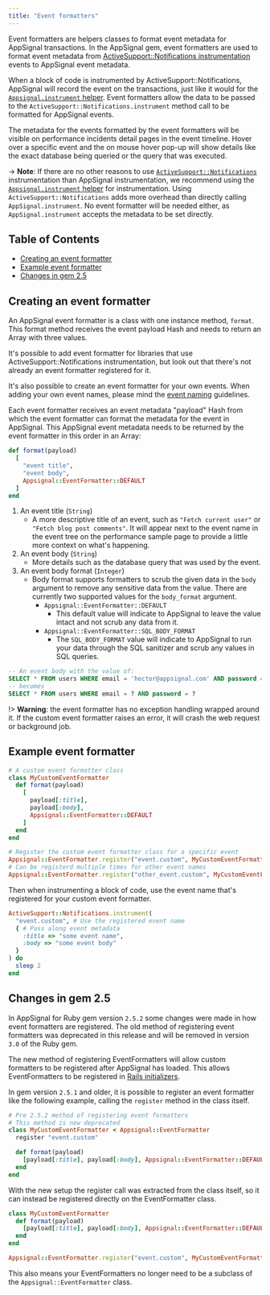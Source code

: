 ```yaml
---
title: "Event formatters"
---
```


Event formatters are helpers classes to format event metadata for AppSignal transactions. In the AppSignal gem, event formatters are used to format event metadata from [ActiveSupport::Notifications instrumentation][as_instrumentation] events to AppSignal event metadata.

When a block of code is instrumented by ActiveSupport::Notifications, AppSignal will record the event on the transactions, just like it would for the [`Appsignal.instrument` helper][instrument_helper]. Event formatters allow the data to be passed to the `ActiveSupport::Notifications.instrument` method call to be formatted for AppSignal events.

The metadata for the events formatted by the event formatters will be visible on performance incidents detail pages in the event timeline. Hover over a specific event and the on mouse hover pop-up will show details like the exact database being queried or the query that was executed.

-> **Note**: If there are no other reasons to use [`ActiveSupport::Notifications`][as_instrumentation] instrumentation than AppSignal instrumentation, we recommend using the [`Appsignal.instrument` helper][instrument_helper] for instrumentation. Using `ActiveSupport::Notifications` adds more overhead than directly calling `AppSignal.instrument`. No event formatter will be needed either, as `AppSignal.instrument` accepts the metadata to be set directly.

## Table of Contents

- [Creating an event formatter](#creating-an-event-formatter)
- [Example event formatter](#example-event-formatter)
- [Changes in gem 2.5](#changes-in-gem-2-5)

## Creating an event formatter

An AppSignal event formatter is a class with one instance method, `format`. This format method receives the event payload Hash and needs to return an Array with three values.

It's possible to add event formatter for libraries that use ActiveSupport::Notifications instrumentation, but look out that there's not already an event formatter registered for it.

It's also possible to create an event formatter for your own events. When adding your own event names, please mind the [event naming](/api/event-names.html) guidelines.

Each event formatter receives an event metadata "payload" Hash from which the event formatter can format the metadata for the event in AppSignal. This AppSignal event metadata needs to be returned by the event formatter in this order in an Array:

```ruby
def format(payload)
  [
    "event title",
    "event body",
    Appsignal::EventFormatter::DEFAULT
  ]
end
```

1. An event title (`String`)
   - A more descriptive title of an event, such as `"Fetch current user"` or `"Fetch blog post comments"`. It will appear next to the event name in the event tree on the performance sample page to provide a little more context on what's happening.
2. An event body (`String`)
   - More details such as the database query that was used by the event.
3. An event body format (`Integer`)
   - Body format supports formatters to scrub the given data in the `body` argument to remove any sensitive data from the value. There are currently two supported values for the `body_format` argument.
      - `Appsignal::EventFormatter::DEFAULT`
          - This default value will indicate to AppSignal to leave the value intact and not scrub any data from it.
      - `Appsignal::EventFormatter::SQL_BODY_FORMAT`
          - The `SQL_BODY_FORMAT` value will indicate to AppSignal to run your data through the SQL sanitizer and scrub any values in SQL queries.

```sql
-- An event body with the value of:
SELECT * FROM users WHERE email = 'hector@appsignal.com' AND password = 'iamabot'
-- becomes
SELECT * FROM users WHERE email = ? AND password = ?
```

!> __Warning__: the event formatter has no exception handling wrapped around it. If the custom event formatter raises an error, it will crash the web request or background job.

## Example event formatter

```ruby
# A custom event formatter class
class MyCustomEventFormatter
  def format(payload)
    [
      payload[:title],
      payload[:body],
      Appsignal::EventFormatter::DEFAULT
    ]
  end
end

# Register the custom event formatter class for a specific event
Appsignal::EventFormatter.register("event.custom", MyCustomEventFormatter)
# Can be registerd multiple times for other event names
Appsignal::EventFormatter.register("other_event.custom", MyCustomEventFormatter)
```

Then when instrumenting a block of code, use the event name that's registered for your custom event formatter.

```ruby
ActiveSupport::Notifications.instrument(
  "event.custom", # Use the registered event name
  { # Pass along event metadata
    :title => "some event name",
    :body => "some event body"
  }
) do
  sleep 2
end
```

## Changes in gem 2.5

In AppSignal for Ruby gem version `2.5.2` some changes were made in how event formatters are registered. The old method of registering event formatters was deprecated in this release and will be removed in version `3.0` of the Ruby gem.

The new method of registering EventFormatters will allow custom formatters to be registered after AppSignal has loaded. This allows EventFormatters to be registered in [Rails initializers](http://guides.rubyonrails.org/configuring.html#using-initializer-files).

In gem version `2.5.1` and older, it is possible to register an event formatter like the following example, calling the `register` method in the class itself.

```ruby
# Pre 2.5.2 method of registering event formatters
# This method is now deprecated
class MyCustomEventFormatter < Appsignal::EventFormatter
  register "event.custom"

  def format(payload)
    [payload[:title], payload[:body], Appsignal::EventFormatter::DEFAULT]
  end
end
```

With the new setup the register call was extracted from the class itself, so it can instead be registered directly on the EventFormatter class.

```ruby
class MyCustomEventFormatter
  def format(payload)
    [payload[:title], payload[:body], Appsignal::EventFormatter::DEFAULT]
  end
end

Appsignal::EventFormatter.register("event.custom", MyCustomEventFormatter)
```

This also means your EventFormatters no longer need to be a subclass of the `Appsignal::EventFormatter` class.

[as_instrumentation]: /ruby/instrumentation/instrumentation.html#activesupport-notifications
[instrument_helper]: /ruby/instrumentation/instrumentation.html#appsignal-instrumentation-helpers
